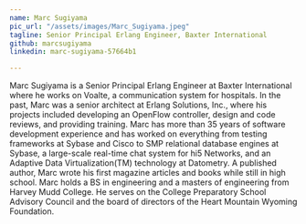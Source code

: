```yaml
---
name: Marc Sugiyama
pic_url: "/assets/images/Marc_Sugiyama.jpeg"
tagline: Senior Principal Erlang Engineer, Baxter International
github: marcsugiyama
linkedin: marc-sugiyama-57664b1

---
```

Marc Sugiyama is a Senior Principal Erlang Engineer at Baxter International where he works on Voalte, a communication system for hospitals. In the past, Marc was a senior architect at Erlang Solutions, Inc., where his projects included developing an OpenFlow controller, design and code reviews, and providing training. Marc has more than 35 years of software development experience and has worked on everything from testing frameworks at Sybase and Cisco to SMP relational database engines at Sybase, a large-scale real-time chat system for hi5 Networks, and an Adaptive Data Virtualization(TM) technology at Datometry. A published author, Marc wrote his first magazine articles and books while still in high school. Marc holds a BS in engineering and a masters of engineering from Harvey Mudd College. He serves on the College Preparatory School Advisory Council and the board of directors of the Heart Mountain Wyoming Foundation.
